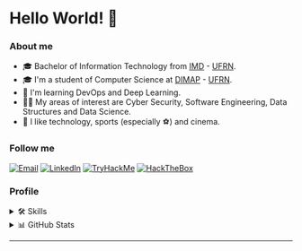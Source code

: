 # Hello World! 🤙

### About me

- 🎓 Bachelor of Information Technology from [IMD](https://www.imd.ufrn.br/portal/) - [UFRN](https://www.ufrn.br/).
- 🎓 I'm a student of Computer Science at [DIMAP](https://dimap.ufrn.br/) - [UFRN](https://www.ufrn.br/).
- 🤯 I'm learning DevOps and Deep Learning.
- 👨‍💻 My areas of interest are Cyber Security, Software Engineering, Data Structures and Data Science.
- 💬 I like technology, sports (especially ⚽) and cinema.

### Follow me

<div>
  <a href="mailto:joguicosta1156@gmail.com" target="_blank"><img src="https://img.shields.io/badge/Gmail-D14836?style=flat-square&logo=gmail&logoColor=white" alt="Email" /></a>
  <a href="https://www.linkedin.com/in/joaoguilac" target="_blank"><img src="https://img.shields.io/badge/LinkedIn-%230077B5.svg?&style=flat-square&logo=linkedin&logoColor=white" alt="LinkedIn"></a>
  <a href="https://www.tryhackme.com/p/joaoguilac" target="_blank"><img src="https://img.shields.io/badge/-TryHackMe-%23212C42?style=flat-square&logo=tryhackme&logoColor=white" alt="TryHackMe"></a>
  <a href="https://app.hackthebox.com/profile/1398902" target="_blank"><img src="https://img.shields.io/badge/-HackTheBox-%239FEF00?style=flat-square&logo=hackthebox&logoColor=white" alt="HackTheBox"></a>
</div>

### Profile

<details>
  <summary>🛠️ Skills</summary>
  <div style="display: inline_block">
    <h3>Front-end</h3>
    <a href="https://skillicons.dev">
      <img src="https://skillicons.dev/icons?i=html,css,js,ts,react,vue,flutter" />
    </a>
    <h3>Back-end</h3>
    <a href="https://skillicons.dev">
      <img src="https://skillicons.dev/icons?i=java,spring,postgres,mysql,firebase,solidity" />
    </a>
    <h3>Operations</h3>
    <a href="https://skillicons.dev">
      <img src="https://skillicons.dev/icons?i=linux,bash,gitlab,kali,docker,kubernetes" />
    </a>
<!--     <h3>Security</h3>
    <a href="https://www.kali.org/tools/">
      <img src="security-tools/kali-wireshark.png" />
      <img src="security-tools/kali-nmap.png" />
      <img src="security-tools/kali-metasploit-framework.png" />
      <img src="security-tools/kali-burpsuite.png" />
      <img src="security-tools/kali-gobuster.png" />
      <img src="security-tools/kali-ffuf.png" />
      <img src="security-tools/kali-hashcat.png" />
      <img src="security-tools/kali-hydra.png" />
      <img src="security-tools/kali-john.png" />
      <img src="security-tools/kali-snort.png" />
      <img src="security-tools/kali-sqlmap.png" />
    </a> -->
    <h3>Other languages</h3>
    <a href="https://skillicons.dev">
      <img src="https://skillicons.dev/icons?i=python,c,cpp" />
    </a>
  </div>
</details>

<details> 
  <summary>📊 GitHub Stats</summary>
    <div><br>
      <a href="https://github-readme-stats.vercel.app/api/top-langs/?username=joaoguilac&layout=compact&theme=react&langs_count=8">
        <img height="180em" src="https://github-readme-stats.vercel.app/api/top-langs/?username=joaoguilac&layout=compact&theme=react&langs_count=8" alt="João Guilherme's Top Languages"/>
      </a>
      <a href="https://github-readme-stats.vercel.app/api?username=joaoguilac&count_private=true&show_icons=true&theme=react">
        <img height="180em" src="https://github-readme-stats.vercel.app/api?username=joaoguilac&count_private=true&show_icons=true&theme=react" alt="João Guilherme's Github Stats"/>
      </a>
    </div>
</details>

<!-- ![Snake animation](https://github.com/joaoguilac/joaoguilac/blob/output/github-contribution-grid-snake.svg) -->

<!-- #
💡 <a href="https://github.com/rafaballerini/rafaballerini/blob/main/README.md">Inpiration</a> -->

---
